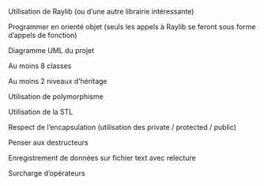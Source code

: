 Utilisation de Raylib (ou d’une autre librairie intéressante)


Programmer en orienté objet (seuls les appels à Raylib se feront sous forme d’appels de fonction)

Diagramme UML du projet

Au moins 8 classes

Au moins 2 niveaux d’héritage

Utilisation de polymorphisme

Utilisation de la STL

Respect de l’encapsulation (utilisation des private / protected / public)

Penser aux destructeurs

Enregistrement de données sur fichier text avec relecture

Surcharge d’opérateurs
